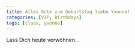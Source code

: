 ```yaml
---
title: Alles Gute zum Geburtstag liebe Yvonne!
categories: [VIP, Birthdays]
tags: [claas, yvonne]
---
```


Lass Dich heute verwöhnen... 
